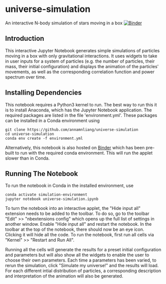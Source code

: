 # universe-simulation
An interactive N-body simulation of stars moving in a box
[![Binder](https://mybinder.org/badge_logo.svg)](https://mybinder.org/v2/gh/annamnliang/universe-simulation/master)

## Introduction
This interactive Jupyter Notebook generates simple simulations of particles moving in a box with only gravitational interactions. It uses widgets to take in user inputs for a system of particles (e.g. the number of particles, their mass, their initial configuration) and displays the animation of the particles' movements, as well as the corresponding correlation function and power spectrum over time. 

## Installing Dependencies
This notebook requires a Python3 kernel to run. The best way to run this it is to install Anaconda, which has the Jupyter Notebook application. The required packages are listed in the file 'environment.yml'. These packages can be installed in a Conda environment using 
```
git clone https://github.com/annamnliang/universe-simulation
cd universe-simulation
conda env create -f environment.yml
````
Alternatively, this notebook is also hosted on [Binder](https://mybinder.org/v2/gh/annamnliang/universe-simulation/master) which has been pre-built to run with the required conda environment. This will run the applet slower than in Conda. 

## Running The Notebook
To run the notebook in Conda in the installed environment, use 
```
conda activate simulation-environment
jupyter notebook universe-simulation.ipynb
````
To turn the notebook into an interactive applet, the "Hide input all" extension needs to be added to the toolbar. To do so, go to the toolbar "Edit" >> "nbextensions config" which opens up the full list of settings in another window. Enable "Hide input all" and restart the notebook. In the toolbar at the top of the notebook, there should now be an eye icon. Clicking it will hide all the code. To run the notebook, first run all cells via "Kernel" >> "Restart and Run All".

Running all the cells will generate the results for a preset initial configuration and parameters but will also show all the widgets to enable the user to choose their own parameters. Each time a parameters has been varied, to rerun the simulation, click "Simulate my universe!" and the results will load. For each different intial distribution of particles, a corresponding description and interpretation of the animation will also be generated. 
